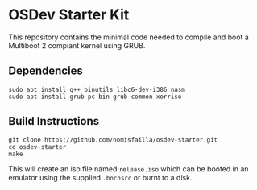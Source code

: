 # OSDev Starter Kit
This repository contains the minimal code needed to compile and boot a Multiboot 2 compiant kernel using GRUB.

## Dependencies
```
sudo apt install g++ binutils libc6-dev-i386 nasm
sudo apt install grub-pc-bin grub-common xorriso
```

## Build Instructions
```
git clone https://github.com/nomisfailla/osdev-starter.git
cd osdev-starter
make
```
This will create an iso file named `release.iso` which can be booted in an emulator using the supplied `.bochsrc` or burnt to a disk.
